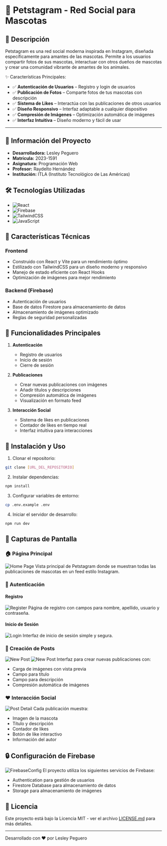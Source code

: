 # 🐾 Petstagram - Red Social para Mascotas

## 📱 Descripción
Petstagram es una red social moderna inspirada en Instagram, diseñada específicamente para amantes de las mascotas. Permite a los usuarios compartir fotos de sus mascotas, interactuar con otros dueños de mascotas y crear una comunidad vibrante de amantes de los animales.

✨ Características Principales:
- ✅ **Autenticación de Usuarios** – Registro y login de usuarios
- ✅ **Publicación de Fotos** – Comparte fotos de tus mascotas con descripción
- ✅ **Sistema de Likes** – Interactúa con las publicaciones de otros usuarios
- ✅ **Diseño Responsivo** – Interfaz adaptable a cualquier dispositivo
- ✅ **Compresión de Imágenes** – Optimización automática de imágenes
- ✅ **Interfaz Intuitiva** – Diseño moderno y fácil de usar

---

## 👤 Información del Proyecto
- **Desarrolladora:** Lesley Peguero
- **Matrícula:** 2023-1591
- **Asignatura:** Programación Web
- **Profesor:** Raydelto Hernández
- **Institución:** ITLA (Instituto Tecnológico de Las Américas)

## 🛠️ Tecnologías Utilizadas

- ![React](https://img.shields.io/badge/React-20232A?style=for-the-badge&logo=react&logoColor=61DAFB)
- ![Firebase](https://img.shields.io/badge/Firebase-FFCA28?style=for-the-badge&logo=firebase&logoColor=black)
- ![TailwindCSS](https://img.shields.io/badge/Tailwind_CSS-38B2AC?style=for-the-badge&logo=tailwind-css&logoColor=white)
- ![JavaScript](https://img.shields.io/badge/JavaScript-F7DF1E?style=for-the-badge&logo=javascript&logoColor=black)

## 🚀 Características Técnicas

### Frontend
- Construido con React y Vite para un rendimiento óptimo
- Estilizado con TailwindCSS para un diseño moderno y responsivo
- Manejo de estado eficiente con React Hooks
- Optimización de imágenes para mejor rendimiento

### Backend (Firebase)
- Autenticación de usuarios
- Base de datos Firestore para almacenamiento de datos
- Almacenamiento de imágenes optimizado
- Reglas de seguridad personalizadas

## 📱 Funcionalidades Principales

1. **Autenticación**
   - Registro de usuarios
   - Inicio de sesión
   - Cierre de sesión

2. **Publicaciones**
   - Crear nuevas publicaciones con imágenes
   - Añadir títulos y descripciones
   - Compresión automática de imágenes
   - Visualización en formato feed

3. **Interacción Social**
   - Sistema de likes en publicaciones
   - Contador de likes en tiempo real
   - Interfaz intuitiva para interacciones

## 🚀 Instalación y Uso

1. Clonar el repositorio:
```bash
git clone [URL_DEL_REPOSITORIO]
```

2. Instalar dependencias:
```bash
npm install
```

3. Configurar variables de entorno:
```bash
cp .env.example .env
```

4. Iniciar el servidor de desarrollo:
```bash
npm run dev
```

## 📸 Capturas de Pantalla

### 🏠 Página Principal
![Home Page](./screenshots/home-page.png)
Vista principal de Petstagram donde se muestran todas las publicaciones de mascotas en un feed estilo Instagram.

### 👤 Autenticación
#### Registro
![Register](./screenshots/register.png)
Página de registro con campos para nombre, apellido, usuario y contraseña.

#### Inicio de Sesión
![Login](./screenshots/login.png)
Interfaz de inicio de sesión simple y segura.

### 📝 Creación de Posts
![New Post](./screenshots/new-post.png)
![New Post](./screenshots/create-post.png)
Interfaz para crear nuevas publicaciones con:
- Carga de imágenes con vista previa
- Campo para título
- Campo para descripción
- Compresión automática de imágenes

### ❤️ Interacción Social
![Post Detail](./screenshots/likes.png)
Cada publicación muestra:
- Imagen de la mascota
- Título y descripción
- Contador de likes
- Botón de like interactivo
- Información del autor


## 🔒 Configuración de Firebase
![FirebaseConfig](./screenshots/firebase-config.png)
El proyecto utiliza los siguientes servicios de Firebase:
- Authentication para gestión de usuarios
- Firestore Database para almacenamiento de datos
- Storage para almacenamiento de imágenes


## 📝 Licencia

Este proyecto está bajo la Licencia MIT - ver el archivo [LICENSE.md](LICENSE.md) para más detalles.

---

Desarrollado con ❤️ por Lesley Peguero 
